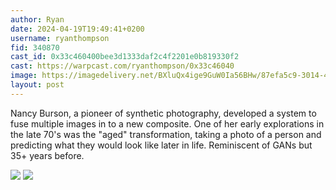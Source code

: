 ```yaml
---
author: Ryan
date: 2024-04-19T19:49:41+0200
username: ryanthompson
fid: 340870
cast_id: 0x33c460400bee3d1333daf2c4f2201e0b819330f2
cast: https://warpcast.com/ryanthompson/0x33c46040
image: https://imagedelivery.net/BXluQx4ige9GuW0Ia56BHw/87efa5c9-3014-4efc-7f71-ea2424f60c00/original
layout: post
---
```

Nancy Burson, a pioneer of synthetic photography, developed a system to fuse multiple images in to a new composite. One of her early explorations in the late 70's was the "aged" transformation, taking a photo of a person and predicting what they would look like later in life. Reminiscent of GANs but 35+ years before.  

![](https://imagedelivery.net/BXluQx4ige9GuW0Ia56BHw/87efa5c9-3014-4efc-7f71-ea2424f60c00/original)
![](https://imagedelivery.net/BXluQx4ige9GuW0Ia56BHw/b8594213-43b6-46ec-96f6-4ea0f6652700/original)